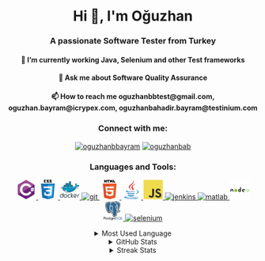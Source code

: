 

<h1 align="center">Hi 👋, I'm Oğuzhan</h1>
<h3 align="center">A passionate Software Tester from Turkey</h3>




<h4 align="center">  🌱 I’m currently working Java, Selenium and other Test frameworks </h4>

<h4 align="center"> 💬 Ask me about Software Quality Assurance </h4>

<h4 align="center"> 📫 How to reach me oguzhanbbtest@gmail.com, oguzhan.bayram@icrypex.com, oguzhanbahadir.bayram@testinium.com</h4>

<h3 align="center">Connect with me:</h3>
<p align="center">
<a href="https://linkedin.com/in/oguzhanbbayram" target="blank"><img align="center" src="https://raw.githubusercontent.com/rahuldkjain/github-profile-readme-generator/master/src/images/icons/Social/linked-in-alt.svg" alt="oguzhanbbayram" height="30" width="40" /></a>
<a href="https://instagram.com/oguzhanbab" target="blank"><img align="center" src="https://raw.githubusercontent.com/rahuldkjain/github-profile-readme-generator/master/src/images/icons/Social/instagram.svg" alt="oguzhanbab" height="30" width="40" /></a>
</p>

<h3 align="center">Languages and Tools:</h3>
<p align="center"> <a href="https://www.w3schools.com/cs/" target="_blank" rel="noreferrer"> <img src="https://raw.githubusercontent.com/devicons/devicon/master/icons/csharp/csharp-original.svg" alt="csharp" width="40" height="40"/> </a> <a href="https://www.w3schools.com/css/" target="_blank" rel="noreferrer"> <img src="https://raw.githubusercontent.com/devicons/devicon/master/icons/css3/css3-original-wordmark.svg" alt="css3" width="40" height="40"/> </a> <a href="https://www.docker.com/" target="_blank" rel="noreferrer"> <img src="https://raw.githubusercontent.com/devicons/devicon/master/icons/docker/docker-original-wordmark.svg" alt="docker" width="40" height="40"/> </a> <a href="https://git-scm.com/" target="_blank" rel="noreferrer"> <img src="https://www.vectorlogo.zone/logos/git-scm/git-scm-icon.svg" alt="git" width="40" height="40"/> </a> <a href="https://www.w3.org/html/" target="_blank" rel="noreferrer"> <img src="https://raw.githubusercontent.com/devicons/devicon/master/icons/html5/html5-original-wordmark.svg" alt="html5" width="40" height="40"/> </a> <a href="https://www.java.com" target="_blank" rel="noreferrer"> <img src="https://raw.githubusercontent.com/devicons/devicon/master/icons/java/java-original.svg" alt="java" width="40" height="40"/> </a> <a href="https://developer.mozilla.org/en-US/docs/Web/JavaScript" target="_blank" rel="noreferrer"> <img src="https://raw.githubusercontent.com/devicons/devicon/master/icons/javascript/javascript-original.svg" alt="javascript" width="40" height="40"/> </a> <a href="https://www.jenkins.io" target="_blank" rel="noreferrer"> <img src="https://www.vectorlogo.zone/logos/jenkins/jenkins-icon.svg" alt="jenkins" width="40" height="40"/> </a> <a href="https://www.mathworks.com/" target="_blank" rel="noreferrer"> <img src="https://upload.wikimedia.org/wikipedia/commons/2/21/Matlab_Logo.png" alt="matlab" width="40" height="40"/> </a> <a href="https://nodejs.org" target="_blank" rel="noreferrer"> <img src="https://raw.githubusercontent.com/devicons/devicon/master/icons/nodejs/nodejs-original-wordmark.svg" alt="nodejs" width="40" height="40"/> </a> <a href="https://www.postgresql.org" target="_blank" rel="noreferrer"> <img src="https://raw.githubusercontent.com/devicons/devicon/master/icons/postgresql/postgresql-original-wordmark.svg" alt="postgresql" width="40" height="40"/> </a> <a href="https://www.selenium.dev" target="_blank" rel="noreferrer"> <img src="https://raw.githubusercontent.com/detain/svg-logos/780f25886640cef088af994181646db2f6b1a3f8/svg/selenium-logo.svg" alt="selenium" width="40" height="40"/> </a> </p>



<details><summary align="center">Most Used Language</summary>
<p align="center"><img align="center" src="https://github-readme-stats.vercel.app/api/top-langs?username=oguzhanbbtest&show_icons=true&locale=en&layout=compact" alt="oguzhanbbtest" /></p>
</details>



<details><summary align="center">GitHub Stats</summary>
<p align="center">&nbsp;<img align="center" src="https://github-readme-stats.vercel.app/api?username=oguzhanbbtest&show_icons=true&locale=en" alt="oguzhanbbtest" /></p>
</details>




<details><summary align="center">Streak Stats</summary>
<p align="center"><img align="center" src="https://github-readme-streak-stats.herokuapp.com/?user=oguzhanbbtest&" alt="oguzhanbbtest" /></p>
</details>
